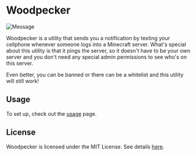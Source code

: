 # Woodpecker

![Message](/img/message-bubble.png)

Woodpecker is a utility that sends you a notification by texting your cellphone whenever someone logs into a Minecraft server. What's special about this utility is that it pings the server, so it doesn't have to be your own server and you don't need any special admin permissions to see who's on this server.

Even better, you can be banned or there can be a whitelist and this utility will still work!

## Usage

To set up, check out the [usage](usage) page.

## License

Woodpecker is licensed under the MIT License. See details [here](license).
